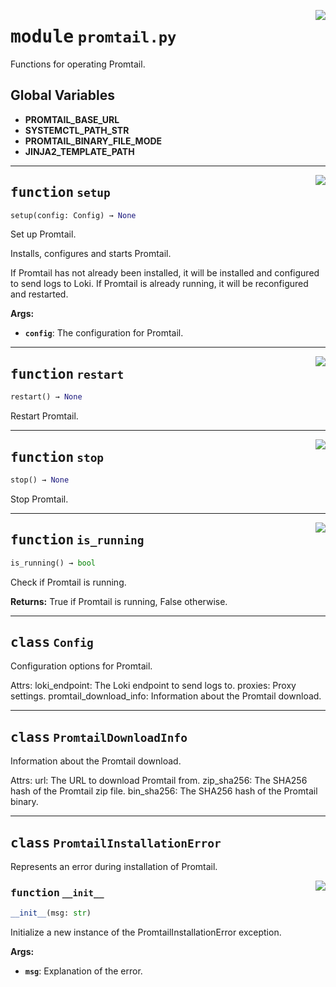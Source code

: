 <!-- markdownlint-disable -->

<a href="../src/promtail.py#L0"><img align="right" style="float:right;" src="https://img.shields.io/badge/-source-cccccc?style=flat-square"></a>

# <kbd>module</kbd> `promtail.py`
Functions for operating Promtail. 

**Global Variables**
---------------
- **PROMTAIL_BASE_URL**
- **SYSTEMCTL_PATH_STR**
- **PROMTAIL_BINARY_FILE_MODE**
- **JINJA2_TEMPLATE_PATH**

---

<a href="../src/promtail.py#L163"><img align="right" style="float:right;" src="https://img.shields.io/badge/-source-cccccc?style=flat-square"></a>

## <kbd>function</kbd> `setup`

```python
setup(config: Config) → None
```

Set up Promtail. 

Installs, configures and starts Promtail. 

If Promtail has not already been installed, it will be installed and configured to send logs to Loki. If Promtail is already running, it will be reconfigured and restarted. 



**Args:**
 
 - <b>`config`</b>:  The configuration for Promtail. 


---

<a href="../src/promtail.py#L190"><img align="right" style="float:right;" src="https://img.shields.io/badge/-source-cccccc?style=flat-square"></a>

## <kbd>function</kbd> `restart`

```python
restart() → None
```

Restart Promtail. 


---

<a href="../src/promtail.py#L195"><img align="right" style="float:right;" src="https://img.shields.io/badge/-source-cccccc?style=flat-square"></a>

## <kbd>function</kbd> `stop`

```python
stop() → None
```

Stop Promtail. 


---

<a href="../src/promtail.py#L200"><img align="right" style="float:right;" src="https://img.shields.io/badge/-source-cccccc?style=flat-square"></a>

## <kbd>function</kbd> `is_running`

```python
is_running() → bool
```

Check if Promtail is running. 



**Returns:**
  True if Promtail is running, False otherwise. 


---

## <kbd>class</kbd> `Config`
Configuration options for Promtail. 

Attrs:  loki_endpoint: The Loki endpoint to send logs to.  proxies: Proxy settings.  promtail_download_info: Information about the Promtail download. 





---

## <kbd>class</kbd> `PromtailDownloadInfo`
Information about the Promtail download. 

Attrs:  url: The URL to download Promtail from.  zip_sha256: The SHA256 hash of the Promtail zip file.  bin_sha256: The SHA256 hash of the Promtail binary. 





---

## <kbd>class</kbd> `PromtailInstallationError`
Represents an error during installation of Promtail. 

<a href="../src/promtail.py#L36"><img align="right" style="float:right;" src="https://img.shields.io/badge/-source-cccccc?style=flat-square"></a>

### <kbd>function</kbd> `__init__`

```python
__init__(msg: str)
```

Initialize a new instance of the PromtailInstallationError exception. 



**Args:**
 
 - <b>`msg`</b>:  Explanation of the error. 





